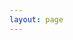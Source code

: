 ```yaml
---
layout: page
---
```

<script setup>
import {
  VPTeamPage,
  VPTeamPageTitle,
  VPTeamMembers
} from 'vitepress/theme'

const members = [
  {
    avatar: 'https://avatars.githubusercontent.com/u/146628596?v=4',
    name: 'Ni0duann',
    title: 'EzStars member',
    links: [
      { icon: 'github', link: 'https://github.com/Ni0duann' },
    //   { icon: 'twitter', link: 'https://twitter.com/youyuxi' }
    ]
  },
  {
    avatar: 'https://avatars.githubusercontent.com/u/109895777?v=4',
    name: 'Zero1017',
    title: 'EzStars member',
    links: [
      { icon: 'github', link: 'https://github.com/Eomnational' }
    ]
  }
  // 可以继续添加更多成员
]
</script>

<VPTeamPage>
  <VPTeamPageTitle>
    <template #title>
      关于EzStars团队
    </template>
    <template #lead>
      EzMonitor 由一群充满热情的在读大学生开发者构建，以下是我们的核心团队成员。
    </template>
  </VPTeamPageTitle>
  <VPTeamMembers
    :members="members"
  />
</VPTeamPage>